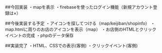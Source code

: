 ##今回実装
・mapを表示
・firebaseを使ったログイン機能（新規アカウント登録は×）




##今後実装する予定
・アイコンを探してつける（map/keijiban/shopinfo）
・map.htmlに周りのお店のアイコンを表示（map）
・お店側のHTMLとクリックイベントの完成
・phpのデータ保存


##実装完了
・HTML、CSSでの表示(客側)
・クリックイベント(客側)



